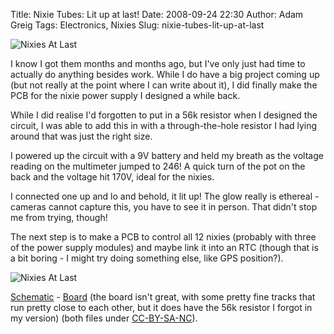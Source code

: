 Title: Nixie Tubes: Lit up at last!
Date: 2008-09-24 22:30
Author: Adam Greig
Tags: Electronics, Nixies
Slug: nixie-tubes-lit-up-at-last

![Nixies At Last](https://static.flickr.com/3060/2886242440_ddc348a7fb.jpg)

I know I got them months and months ago, but I've only just had time to
actually do anything besides work. While I do have a big project coming
up (but not really at the point where I can write about it), I did
finally make the PCB for the nixie power supply I designed a while back.

While I did realise I'd forgotten to put in a 56k resistor when I
designed the circuit, I was able to add this in with a through-the-hole
resistor I had lying around that was just the right size.

I powered up the circuit with a 9V battery and held my breath as the
voltage reading on the multimeter jumped to 246! A quick turn of the pot
on the back and the voltage hit 170V, ideal for the nixies.

I connected one up and lo and behold, it lit up! The glow really is
ethereal - cameras cannot capture this, you have to see it in person.
That didn't stop me from trying, though!

The next step is to make a PCB to control all 12 nixies (probably with
three of the power supply modules) and maybe link it into an RTC (though
that is a bit boring - I might try doing something else, like GPS
position?).

![Nixies At Last](https://static.flickr.com/3107/2885405091_445ab05536.jpg)

[Schematic][] - [Board][] (the board isn't great, with some pretty fine
tracks that run pretty close to each other, but it does have the 56k
resistor I forgot in my version) (both files under [CC-BY-SA-NC][]).

  [Schematic]: http://randomskk.net/projects/nixie_psu/psu.sch
    "PSU Schematic"
  [Board]: http://randomskk.net/projects/nixie_psu/psu.brd "PSU Board"
  [CC-BY-SA-NC]: http://creativecommons.org/licenses/by-nc-sa/3.0/
